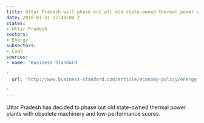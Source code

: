 ```yaml
---
title: Uttar Pradesh will phase out all old state-owned thermal power plants
date: 2018-01-31 17:48:00 Z
states:
- Uttar Pradesh
sectors:
- Energy
subsectors:
- Coal
sources:
- name: 'Business Standard

'
  url: 'http://www.business-standard.com/article/economy-policy/energy-reforms-up-govt-to-phase-out-obsolete-thermal-power-plants-118012200724_1.html

'
---
```


Uttar Pradesh has decided to phase out old state-owned thermal power plants with obsolete machinery and low-performance scores. 
